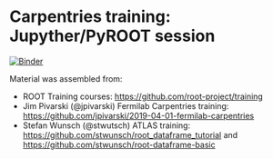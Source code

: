 # Carpentries training: Jupyther/PyROOT session

[![Binder](https://mybinder.org/badge_logo.svg)](https://mybinder.org/v2/gh/oshadura/carpentries-root-training.git/master)

Material was assembled from:
* ROOT Training courses: https://github.com/root-project/training
* Jim Pivarski (@jpivarski) Fermilab Carpentries training: https://github.com/jpivarski/2019-04-01-fermilab-carpentries
* Stefan Wunsch (@stwutsch) ATLAS training: https://github.com/stwunsch/root_dataframe_tutorial and https://github.com/stwunsch/root-dataframe-basic
